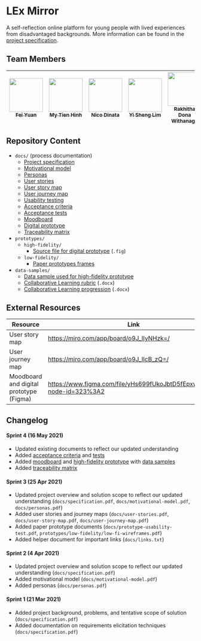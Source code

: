 # LEx Mirror

A self-reflection online platform for young people with lived experiences from disadvantaged backgrounds. More information can be found in the [project specification](./docs/specification.pdf).

## Team Members

| <a href="https://github.com/yuanf3" /><img src="https://github.com/yuanf3.png" width="90px;" /><br /><sub>Fei Yuan</sub></a> | <a href="https://github.com/mhinh" /><img src="https://github.com/mhinh.png" width="90px;" /><br /><sub>My Tien Hinh</sub></a> | <a href="https://github.com/nictar" /><img src="https://github.com/nictar.png" width="90px;" /><br /><sub>Nico Dinata</sub></a> | <a href="https://github.com/limyish" /><img src="https://github.com/limyish.png" width="90px;" /><br /><sub>Yi Sheng Lim</sub></a> | <a href="https://github.com/dor1112" /><img src="https://github.com/dor1112.png" width="90px;" /><br /><sub>Rakhitha Dona Withanage</sub></a> |
| :---: | :---: | :---: | :---: | :---: |

## Repository Content

- `docs/` (process documentation)
    - [Project specification](./docs/specification.pdf)
    - [Motivational model](./docs/motivational-model.pdf)
    - [Personas](./docs/personas.pdf)
    - [User stories](./docs/user-stories.pdf)
    - [User story map](./docs/user-story-map.pdf)
    - [User journey map](./docs/user-journey-map.pdf)
    - [Usability testing](./docs/prototype-usability-test.pdf)
    - [Acceptance criteria](./docs/acceptance-criteria.pdf)
    - [Acceptance tests](./docs/acceptance-tests.pdf)
    - [Moodboard](./docs/moodboard.pdf)
    - [Digital prototype](./docs/digital-prototype.pdf)
    - [Traceability matrix](./docs/traceability-matrix.pdf)
- `prototypes/`
    - `high-fidelity/`
        - [Source file for digital prototype](./prototypes/high-fidelity/ST.fig) (`.fig`)
    - `low-fidelity/`
        - [Paper prototypes frames](./prototypes/low-fidelity/low-fi-wireframes.pdf)
- `data-samples/`
    - [Data sample used for high-fidelity prototype](./data-samples/data-sample.pdf)
    - [Collaborative Learning rubric](./data-samples/collaborative-learning-analytic-rubrics.docx) (`.docx`)
    - [Collaborative Learning progression](./data-samples/collaborative-learning-progression_NE.docx) (`.docx`)


## External Resources

| Resource | Link |
| ---- | ---- |
| User story map | https://miro.com/app/board/o9J_lIyNHzk=/ |
| User journey map | https://miro.com/app/board/o9J_lIcB_zQ=/ |
| Moodboard and digital prototype (Figma) | https://www.figma.com/file/yHs699fUkoJbtD5fEpxwNB/ST?node-id=323%3A2 |


## Changelog

#### Sprint 4 (16 May 2021)
- Updated existing documents to reflect our updated understanding
- Added [acceptance criteria](./docs/acceptance-criteria.pdf) and [tests](./docs/acceptance-tests.pdf)
- Added [moodboard](./docs/moodboard.pdf) and [high-fidelity prototype](./docs/digital-prototype.pdf) with [data samples](./data-samples/data-sample.pdf)
- Added [traceability matrix](./docs/traceability-matrix.pdf)


#### Sprint 3 (25 Apr 2021)
- Updated project overview and solution scope to reflect our updated understanding (`docs/specification.pdf`, `docs/motivational-model.pdf`, `docs/personas.pdf`)
- Added user stories and journey maps (`docs/user-stories.pdf`, `docs/user-story-map.pdf`, `docs/user-journey-map.pdf`)
- Added paper prototype documents (`docs/prototype-usability-test.pdf`, `prototypes/low-fidelity/low-fi-wireframes.pdf`)
- Added helper document for important links (`docs/links.txt`)


#### Sprint 2 (4 Apr 2021)
- Updated project overview and solution scope to reflect our updated understanding (`docs/specification.pdf`)
- Added motivational model (`docs/motivational-model.pdf`)
- Added personas (`docs/personas.pdf`)


#### Sprint 1 (21 Mar 2021)
- Added project background, problems, and tentative scope of solution (`docs/specification.pdf`)
- Added documentation on requirements elicitation techniques (`docs/specification.pdf`)
